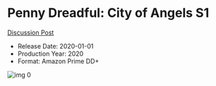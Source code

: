 # Penny Dreadful: City of Angels S1

[Discussion Post](https://www.avsforum.com/threads/bass-eq-for-filtered-movies.2995212/post-59878218)

* Release Date: 2020-01-01
* Production Year: 2020
* Format: Amazon Prime DD+

![img 0](https://i.imgur.com/mE4KVwm.jpg)

